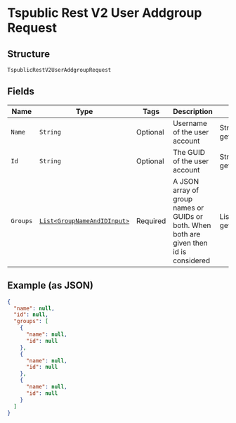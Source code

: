 
# Tspublic Rest V2 User Addgroup Request

## Structure

`TspublicRestV2UserAddgroupRequest`

## Fields

| Name | Type | Tags | Description | Getter | Setter |
|  --- | --- | --- | --- | --- | --- |
| `Name` | `String` | Optional | Username of the user account | String getName() | setName(String name) |
| `Id` | `String` | Optional | The GUID of the user account | String getId() | setId(String id) |
| `Groups` | [`List<GroupNameAndIDInput>`](../../doc/models/group-name-and-id-input.md) | Required | A JSON array of group names or GUIDs or both. When both are given then id is considered | List<GroupNameAndIDInput> getGroups() | setGroups(List<GroupNameAndIDInput> groups) |

## Example (as JSON)

```json
{
  "name": null,
  "id": null,
  "groups": [
    {
      "name": null,
      "id": null
    },
    {
      "name": null,
      "id": null
    },
    {
      "name": null,
      "id": null
    }
  ]
}
```

